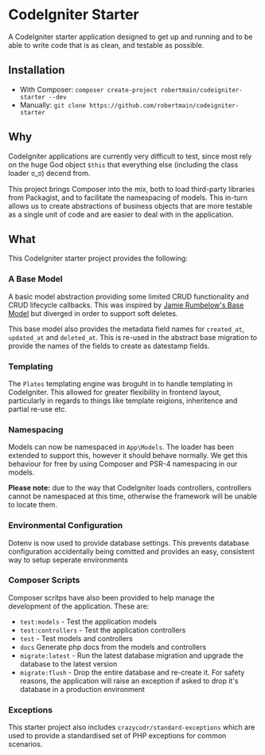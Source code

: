 # CodeIgniter Starter

A CodeIgniter starter application designed to get up and running and to be able to write code that is as clean, and testable as possible.

## Installation

- With Composer: `composer create-project robertmain/codeigniter-starter --dev`
- Manually: `git clone https://github.com/robertmain/codeigniter-starter`

## Why

CodeIgniter applications are currently very difficult to test, since most rely on the huge God object `$this` that everything else (including the class loader ಠ_ಠ) decend from.

This project brings Composer into the mix, both to load third-party libraries from Packagist, and to facilitate the namespacing of models. This in-turn allows us to create abstractions of business objects that are more testable as a single unit of code and are easier to deal with in the application.

## What

This CodeIgniter starter project provides the following:

### A Base Model

A basic model abstraction providing some limited CRUD functionality and CRUD lifecycle callbacks. This was inspired by [Jamie Rumbelow\'s Base Model](https://github.com/jamierumbelow/codeigniter-base-model) but diverged in order to support soft deletes.

This base model also provides the metadata field names for `created_at`, `updated_at` and `deleted_at`. This is re-used in the abstract base migration to provide the names of the fields to create as datestamp fields.

### Templating

The `Plates` templating engine was broguht in to handle templating in CodeIgniter. This allowed for greater flexibility in frontend layout, particularly in regards to things like template reigions, inheritence and partial re-use etc.

### Namespacing

Models can now be namespaced in `App\Models`. The loader has been extended to support this, however it should behave normally. We get this behaviour for free by using Composer and PSR-4 namespacing in our models.

**Please note:**  due to the way that CodeIgniter loads controllers, controllers cannot be namespaced at this time, otherwise the framework will be unable to locate them.

### Environmental Configuration

Dotenv is now used to provide database settings. This prevents database configuration accidentally being comitted and provides an easy, consistent way to setup seperate environments

### Composer Scripts

Composer scritps have also been provided to help manage the development of the application. These are:

- `test:models` - Test the application models
- `test:controllers` - Test the application controllers
- `test` - Test models and controllers
- `docs` Generate php docs from the models and controllers
- `migrate:latest` - Run the latest database migration and upgrade the database to the latest version
- `migrate:flush` - Drop the entire database and re-create it. For safety reasons, the application will raise an exception if asked to drop it's database in a production environment

### Exceptions

This starter project also includes `crazycodr/standard-exceptions` which are used to provide a standardised set of PHP exceptions for common scenarios.
